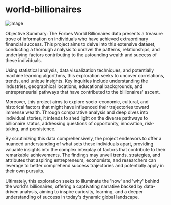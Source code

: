 # world-billionaires

![image](https://github.com/olatunde222/worlds-billionaires/assets/115417709/32681cf7-8bec-4519-84c6-4d37a9be91ac)


Objective Summary:
The Forbes World Billionaires data presents a treasure trove of information on individuals who have achieved extraordinary financial success. This project aims to delve into this extensive dataset, conducting a thorough analysis to unravel the patterns, relationships, and underlying factors contributing to the astounding wealth and success of these individuals.

Using statistical analysis, data visualization techniques, and potentially machine learning algorithms, this exploration seeks to uncover correlations, trends, and unique insights. Key inquiries include understanding the industries, geographical locations, educational backgrounds, and entrepreneurial pathways that have contributed to the billionaires' ascent.

Moreover, this project aims to explore socio-economic, cultural, and historical factors that might have influenced their trajectories toward immense wealth. Through comparative analysis and deep dives into individual stories, it intends to shed light on the diverse pathways to billionaire status, addressing questions of opportunity, innovation, risk-taking, and persistence.

By scrutinizing this data comprehensively, the project endeavors to offer a nuanced understanding of what sets these individuals apart, providing valuable insights into the complex interplay of factors that contribute to their remarkable achievements. The findings may unveil trends, strategies, and attributes that aspiring entrepreneurs, economists, and researchers can leverage to better comprehend success trajectories and potentially apply in their own pursuits.

Ultimately, this exploration seeks to illuminate the 'how' and 'why' behind the world's billionaires, offering a captivating narrative backed by data-driven analysis, aiming to inspire curiosity, learning, and a deeper understanding of success in today's dynamic global landscape.
